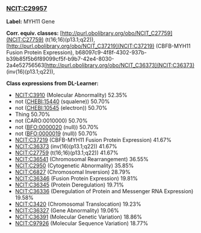 
### [NCIT:C29957](http://purl.obolibrary.org/obo/NCIT_C29957)
**Label:** MYH11 Gene

**Corr. equiv. classes:** [http://purl.obolibrary.org/obo/NCIT_C27759](NCIT:C27759) (t(16;16)(p13.1;q22)), [http://purl.obolibrary.org/obo/NCIT_C37219](NCIT:C37219) (CBFB-MYH11 Fusion Protein Expression), b68097c9-4f8f-4302-937b-b39b85f5b6f89099cf5f-b9b7-42e4-8030-2a4e52756563[http://purl.obolibrary.org/obo/NCIT_C36373](NCIT:C36373) (inv(16)(p13.1;q22)), 

**Class expressions from DL-Learner:**

- [NCIT:C3910](http://purl.obolibrary.org/obo/NCIT_C3910) (Molecular Abnormality) 52.35%
- not ([CHEBI:15440](http://purl.obolibrary.org/obo/CHEBI_15440) (squalene)) 50.70%
- not ([CHEBI:10545](http://purl.obolibrary.org/obo/CHEBI_10545) (electron)) 50.70%
- Thing 50.70%
- not (CARO:0010000) 50.70%
- not ([BFO:0000020](http://purl.obolibrary.org/obo/BFO_0000020) (null)) 50.70%
- not ([BFO:0000019](http://purl.obolibrary.org/obo/BFO_0000019) (null)) 50.70%
- [NCIT:C37219](http://purl.obolibrary.org/obo/NCIT_C37219) (CBFB-MYH11 Fusion Protein Expression) 41.67%
- [NCIT:C36373](http://purl.obolibrary.org/obo/NCIT_C36373) (inv(16)(p13.1;q22)) 41.67%
- [NCIT:C27759](http://purl.obolibrary.org/obo/NCIT_C27759) (t(16;16)(p13.1;q22)) 41.67%
- [NCIT:C36541](http://purl.obolibrary.org/obo/NCIT_C36541) (Chromosomal Rearrangement) 36.55%
- [NCIT:C2950](http://purl.obolibrary.org/obo/NCIT_C2950) (Cytogenetic Abnormality) 35.85%
- [NCIT:C6827](http://purl.obolibrary.org/obo/NCIT_C6827) (Chromosomal Inversion) 28.79%
- [NCIT:C36346](http://purl.obolibrary.org/obo/NCIT_C36346) (Fusion Protein Expression) 19.81%
- [NCIT:C36345](http://purl.obolibrary.org/obo/NCIT_C36345) (Protein Deregulation) 19.71%
- [NCIT:C36336](http://purl.obolibrary.org/obo/NCIT_C36336) (Deregulation of Protein and Messenger RNA Expression) 19.58%
- [NCIT:C3420](http://purl.obolibrary.org/obo/NCIT_C3420) (Chromosomal Translocation) 19.23%
- [NCIT:C36327](http://purl.obolibrary.org/obo/NCIT_C36327) (Gene Abnormality) 19.06%
- [NCIT:C36391](http://purl.obolibrary.org/obo/NCIT_C36391) (Molecular Genetic Variation) 18.86%
- [NCIT:C97926](http://purl.obolibrary.org/obo/NCIT_C97926) (Molecular Sequence Variation) 18.77%


